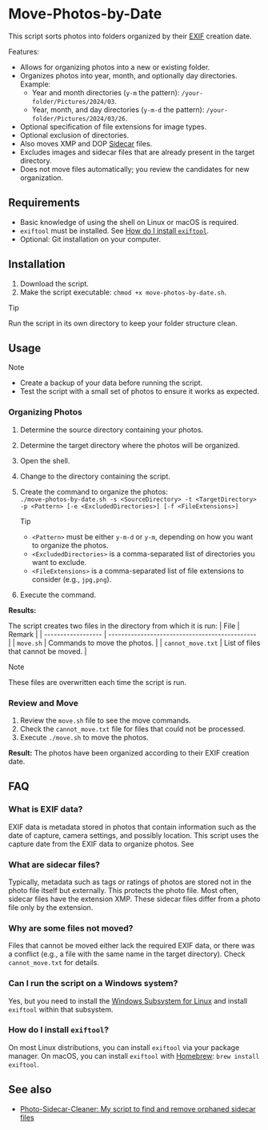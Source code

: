 # Move-Photos-by-Date

This script sorts photos into folders organized by their [EXIF](#what-are-EXIF-data) creation date.

Features:

- Allows for organizing photos into a new or existing folder.
- Organizes photos into year, month, and optionally day directories. Example:
    - Year and month directories (`y-m` the pattern): `/your-folder/Pictures/2024/03`.
    - Year, month, and day directories (`y-m-d` the pattern): `/your-folder/Pictures/2024/03/26`.
- Optional specification of file extensions for image types.
- Optional exclusion of directories.
- Also moves XMP and DOP [Sidecar](#what-are-sidecar-files) files.
- Excludes images and sidecar files that are already present in the target directory.
- Does not move files automatically; you review the candidates for new organization.

## Requirements


- Basic knowledge of using the shell on Linux or macOS is required.
- `exiftool` must be installed. See [How do I install `exiftool`](#how-do-i-install-exiftool).
- Optional: Git installation on your computer.

## Installation

1. Download the script.
2. Make the script executable: `chmod +x move-photos-by-date.sh`.

> [!TIP]
> Run the script in its own directory to keep your folder structure clean.

## Usage

> [!NOTE]
> - Create a backup of your data before running the script.
> - Test the script with a small set of photos to ensure it works as expected.

### Organizing Photos

1. Determine the source directory containing your photos.
2. Determine the target directory where the photos will be organized.
3. Open the shell.
4. Change to the directory containing the script.
5. Create the command to organize the photos:  
   `./move-photos-by-date.sh -s <SourceDirectory> -t <TargetDirectory> -p <Pattern> [-e <ExcludedDirectories>] [-f <FileExtensions>]`  
   > [!TIP]
   > - `<Pattern>` must be either `y-m-d` or `y-m`, depending on how you want to organize the photos.
   > - `<ExcludedDirectories>` is a comma-separated list of directories you want to exclude.
   > - `<FileExtensions>` is a comma-separated list of file extensions to consider (e.g., `jpg,png`).

6. Execute the command.

**Results:**

The script creates two files in the directory from which it is run:
| File               | Remark                                         |
| ------------------ | ---------------------------------------------- |
| `move.sh`          | Commands to move the photos.                   |
| `cannot_move.txt`  | List of files that cannot be moved.            |

> [!NOTE]
> These files are overwritten each time the script is run.

### Review and Move

1. Review the `move.sh` file to see the move commands.
2. Check the `cannot_move.txt` file for files that could not be processed.
3. Execute `./move.sh` to move the photos.

**Result:** The photos have been organized according to their EXIF creation date.

## FAQ

### What is EXIF data?

EXIF data is metadata stored in photos that contain information such as the date of capture, camera settings, and possibly location. This script uses the capture date from the EXIF data to organize photos. See 

### What are sidecar files?

Typically, metadata such as tags or ratings of photos are stored not in the photo file itself but externally. This protects the photo file. Most often, sidecar files have the extension XMP. These sidecar files differ from a photo file only by the extension.

### Why are some files not moved?

Files that cannot be moved either lack the required EXIF data, or there was a conflict (e.g., a file with the same name in the target directory). Check `cannot_move.txt` for details.

### Can I run the script on a Windows system?

Yes, but you need to install the [Windows Subsystem for Linux](https://learn.microsoft.com/en-us/windows/wsl/about) and install `exiftool` within that subsystem.

### How do I install `exiftool`?

On most Linux distributions, you can install `exiftool` via your package manager. On macOS, you can install `exiftool` with [Homebrew](https://brew.sh/): `brew install exiftool`.

## See also

- [Photo-Sidecar-Cleaner: My script to find and remove orphaned sidecar files](https://github.com/sisyphosloughs/photo-sidecar-cleaner)
